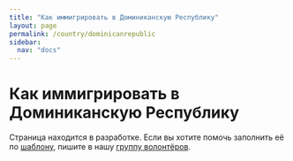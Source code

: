 ```yaml
---
title: "Как иммигрировать в Доминиканскую Республику"
layout: page
permalink: /country/dominicanrepublic
sidebar:
  nav: "docs"
---
```


# Как иммигрировать в Доминиканскую Республику

Страница находится в разработке. Если вы хотите помочь заполнить её по [шаблону](/template), пишите в нашу [группу волонтёров](https://t.me/+FHi3FnJaoWJkMDAx).
